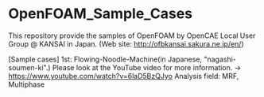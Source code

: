 # OpenFOAM_Sample_Cases
This repository provide the samples of OpenFOAM by OpenCAE Local User Group @ KANSAI in Japan.
(Web site: http://ofbkansai.sakura.ne.jp/en/)

[Sample cases]
1st: Flowing-Noodle-Machine(in Japanese, "nagashi-soumen-ki".)
     Please look at the YouTube video for more information. -> https://www.youtube.com/watch?v=6laD5BzQJyo
     Analysis field: MRF, Multiphase 
